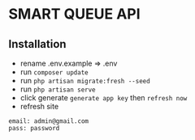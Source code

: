 # SMART QUEUE API

## Installation
- rename .env.example => .env
- run ```composer update```
- run ```php artisan migrate:fresh --seed```
- run ```php artisan serve```
- click generate ```generate app key``` then ```refresh now```
- refresh site

```
email: admin@gmail.com
pass: password

```
